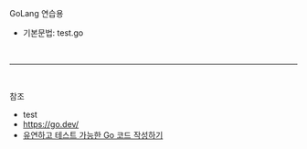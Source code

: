 GoLang 연습용
- 기본문법: test.go
<br>

---

<br>

참조
- test
- https://go.dev/
- [유연하고 테스트 가능한 Go 코드 작성하기](https://medium.com/daangn/how-to-write-a-testable-golang-code-4c0e67612bb8)
